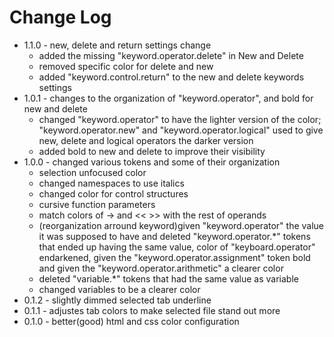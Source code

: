 # Change Log

* 1.1.0 - new, delete and return settings change
    - added the missing "keyword.operator.delete" in New and Delete
    - removed specific color for delete and new
    - added "keyword.control.return" to the new and delete keywords settings 
* 1.0.1 - changes to the organization of "keyword.operator", and bold for new and delete
    - changed "keyword.operator" to have the lighter version of the color; "keyword.operator.new" and "keyword.operator.logical" used to give new, delete and logical operators the darker version
    - added bold to new and delete to improve their visibility
* 1.0.0 - changed various tokens and some of their organization
    - selection unfocused color
    - changed namespaces to use italics
    - changed color for control structures
    - cursive function parameters
    - match colors of -> and << >> with the rest of operands
    - (reorganization arround keyword)given "keyword.operator" the value it was supposed to have and deleted "keyword.operator.*" tokens that ended up having the same value, color of "keyboard.operator" endarkened, given the "keyword.operator.assignment" token bold and given the "keyword.operator.arithmetic" a clearer color 
    - deleted "variable.*" tokens that had the same value as variable
    - changed variables to be a clearer color
* 0.1.2 - slightly dimmed selected tab underline
* 0.1.1 - adjustes tab colors to make selected file stand out more
* 0.1.0 - better(good) html and css color configuration
